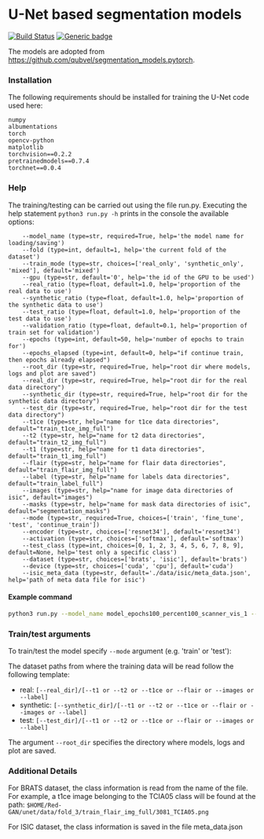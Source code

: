 # U-Net based segmentation models
[![Build Status](https://travis-ci.com/qubvel/segmentation_models.pytorch.svg?branch=master)](https://travis-ci.com/qubvel/segmentation_models.pytorch) [![Generic badge](https://img.shields.io/badge/License-MIT-<COLOR>.svg)](https://shields.io/)

The models are adopted from https://github.com/qubvel/segmentation_models.pytorch.

### Installation

The following requirements should be installed for training the U-Net code used here:
```scipy
numpy
albumentations
torch
opencv-python
matplotlib
torchvision==0.2.2
pretrainedmodels==0.7.4
torchnet==0.0.4
```

### Help

The training/testing can be carried out using the file run.py. Executing the help statement `python3 run.py -h` prints in the console the available options:

```
    --model_name (type=str, required=True, help='the model name for loading/saving')
    --fold (type=int, default=1, help='the current fold of the dataset')
    --train_mode (type=str, choices=['real_only', 'synthetic_only', 'mixed'], default='mixed')
    --gpu (type=str, default='0', help='the id of the GPU to be used')
    --real_ratio (type=float, default=1.0, help='proportion of the real data to use')
    --synthetic_ratio (type=float, default=1.0, help='proportion of the synthetic data to use')
    --test_ratio (type=float, default=1.0, help='proportion of the test data to use')
    --validation_ratio (type=float, default=0.1, help='proportion of train set for validation')
    --epochs (type=int, default=50, help='number of epochs to train for')
    --epochs_elapsed (type=int, default=0, help="if continue train, then epochs already elapsed")
    --root_dir (type=str, required=True, help="root dir where models, logs and plot are saved")
    --real_dir (type=str, required=True, help="root dir for the real data directory")
    --synthetic_dir (type=str, required=True, help="root dir for the synthetic data directory")
    --test_dir (type=str, required=True, help="root dir for the test data directory")
    --t1ce (type=str, help="name for t1ce data directories", default="train_t1ce_img_full")
    --t2 (type=str, help="name for t2 data directories", default="train_t2_img_full")
    --t1 (type=str, help="name for t1 data directories", default="train_t1_img_full")
    --flair (type=str, help="name for flair data directories", default="train_flair_img_full")
    --label (type=str, help="name for labels data directories", default="train_label_full")
    --images (type=str, help="name for image data directories of isic", default="images")
    --masks (type=str, help="name for mask data directories of isic", default="segmentation_masks")
    --mode (type=str, required=True, choices=['train', 'fine_tune', 'test', 'continue_train'])
    --encoder (type=str, choices=['resnet34'], default='resnet34')
    --activation (type=str, choices=['softmax'], default='softmax')
    --test_class (type=int, choices=[0, 1, 2, 3, 4, 5, 6, 7, 8, 9], default=None, help='test only a specific class')
    --dataset (type=str, choices=['brats', 'isic'], default='brats')
    --device (type=str, choices=['cuda', 'cpu'], default='cuda')
    --isic_meta_data (type=str, default='./data/isic/meta_data.json', help='path of meta data file for isic')
```

#### Example command

```bash
python3 run.py --model_name model_epochs100_percent100_scanner_vis_1 --gpu 1 --root_dir $HOME/Red-GAN/unet/ --mode train --fold 3 --real_dir $HOME/Red-GAN/unet/data/fold_3 --synthetic_dir $HOME/Red-GAN/unet/data/fold_3/1 --test_dir $HOME/Red-GAN/unet/data/fold_3/test --test_class 2 --train_mode real_only
```

### Train/test arguments

To train/test the model specify `--mode` argument (e.g. 'train' or 'test'):

The dataset paths from where the training data will be read follow the following template:

* real: `[--real_dir]/[--t1 or --t2 or --t1ce or --flair or --images or --label]`
* synthetic: `[--synthetic_dir]/[--t1 or --t2 or --t1ce or --flair or --images or --label]`
* test: `[--test_dir]/[--t1 or --t2 or --t1ce or --flair or --images or --label]`

The argument `--root_dir` specifies the directory where models, logs and plot are saved.

### Additional Details
For BRATS dataset, the class information is read from the name of the file. For example, a t1ce image belonging to the TCIA05 class will be found at the path:
`$HOME/Red-GAN/unet/data/fold_3/train_flair_img_full/3081_TCIA05.png`

For ISIC dataset, the class information is saved in the file meta_data.json
